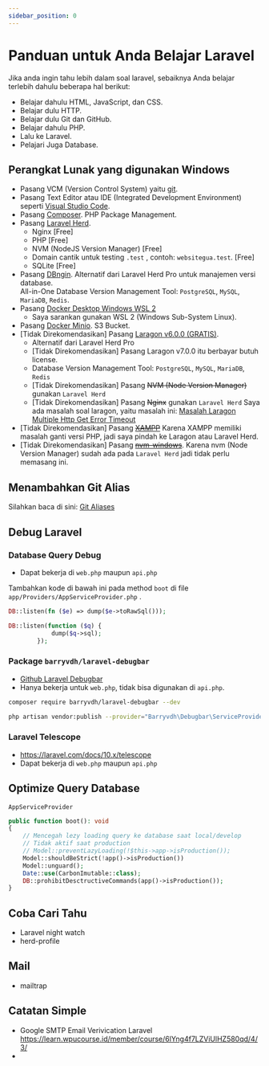 ```yaml
---
sidebar_position: 0
---
```

# Panduan untuk Anda Belajar Laravel

Jika anda ingin tahu lebih dalam soal laravel, sebaiknya Anda belajar terlebih dahulu beberapa hal berikut:
- Belajar dahulu HTML, JavaScript, dan CSS.
- Belajar dulu HTTP.
- Belajar dulu Git dan GitHub.
- Belajar dahulu PHP.
- Lalu ke Laravel.
- Pelajari Juga Database.

## Perangkat Lunak yang digunakan Windows

- Pasang VCM (Version Control System) yaitu [git](https://git-scm.com/downloads).
- Pasang Text Editor atau IDE (Integrated Development Environment) seperti [Visual Studio Code](https://code.visualstudio.com/download).
- Pasang [Composer](https://getcomposer.org/download/). PHP Package Management.
- Pasang [Laravel Herd](https://herd.laravel.com/windows).
	- Nginx [Free]
	- PHP [Free]
	- NVM (NodeJS Version Manager) [Free]
	- Domain cantik untuk testing `.test` , contoh: `websitegua.test`. [Free]
	- SQLite [Free]
- Pasang [DBngin](https://dbngin.com/). Alternatif dari Laravel Herd Pro untuk manajemen versi database.  
  All-in-One Database Version Management Tool: `PostgreSQL`, `MySQL`, `MariaDB`, `Redis`.
- Pasang [Docker Desktop Windows WSL 2](https://docs.docker.com/desktop/install/windows-install/)
	- Saya sarankan gunakan WSL 2 (Windows Sub-System Linux).
- Pasang [Docker Minio](https://hub.docker.com/r/minio/minio). S3 Bucket.
- [Tidak Direkomendasikan] Pasang [Laragon v6.0.0 (GRATIS)](https://github.com/leokhoa/laragon/releases/download/6.0.0/laragon-wamp.exe).
	- Alternatif dari Laravel Herd Pro
	- [Tidak Direkomendasikan] Pasang Laragon v7.0.0 itu berbayar butuh license.
	- Database Version Management Tool: `PostgreSQL`, `MySQL`, `MariaDB`, `Redis`
	- [Tidak Direkomendasikan] Pasang ~~NVM (Node Version Manager)~~ gunakan `Laravel Herd`
	- [Tidak Direkomendasikan] Pasang ~~Nginx~~ gunakan `Laravel Herd`
  Saya ada masalah soal laragon, yaitu masalah ini: [Masalah Laragon Multiple Http Get Error Timeout](61-masalah-laragon-01-multiple-http-get-timeout.md)
- [Tidak Direkomendasikan] Pasang [~~XAMPP~~](https://www.apachefriends.org/download.html)
  Karena XAMPP memiliki masalah ganti versi PHP, jadi saya pindah ke Laragon atau Laravel Herd.
- [Tidak Direkomendasikan] Pasang [~~nvm-windows~~](https://github.com/coreybutler/nvm-windows/releases).
  Karena nvm (Node Version Manager) sudah ada pada `Laravel Herd` jadi tidak perlu memasang ini.

## Menambahkan Git Alias
Silahkan baca di sini: [Git Aliases](/learning/git/git-aliases)
## Debug Laravel

### Database Query Debug
- Dapat bekerja di `web.php` maupun `api.php`

Tambahkan kode di bawah ini pada method `boot` di file `app/Providers/AppServiceProvider.php` .
```php
DB::listen(fn ($e) => dump($e->toRawSql()));
```

```php
DB::listen(function ($q) {
            dump($q->sql);
        });
```

### Package `barryvdh/laravel-debugbar`
- [Github Laravel Debugbar](https://github.com/barryvdh/laravel-debugbar)
- Hanya bekerja untuk `web.php`, tidak bisa digunakan di `api.php`.
```bash
composer require barryvdh/laravel-debugbar --dev
```

```bash
php artisan vendor:publish --provider="Barryvdh\Debugbar\ServiceProvider"
```
### Laravel Telescope
- https://laravel.com/docs/10.x/telescope
- Dapat bekerja di `web.php` maupun `api.php`


## Optimize Query Database
`AppServiceProvider`

```php
public function boot(): void
{
	// Mencegah lezy loading query ke database saat local/develop
	// Tidak aktif saat production
	// Model::preventLazyLoading(!$this->app->isProduction());
	Model::shouldBeStrict(!app()->isProduction())
	Model::unguard();
	Date::use(CarbonImutable::class);
	DB::prohibitDesctructiveCommands(app()->isProduction());
}
```


## Coba Cari Tahu
- Laravel night watch
- herd-profile


## Mail

- mailtrap


## Catatan Simple

- Google SMTP Email Verivication Laravel https://learn.wpucourse.id/member/course/6lYng4f7LZViUlHZ580qd/4/3/
- 
